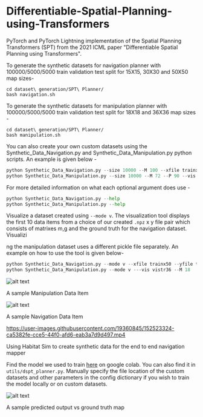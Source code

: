 # Differentiable-Spatial-Planning-using-Transformers
PyTorch and PyTorch Lightning implementation of the Spatial Planning Transformers (SPT) from the 2021 ICML paper "Differentiable Spatial Planning using Transformers". 

To generate the synthetic datasets for navigation planner with 100000/5000/5000 train validation test split for 15X15, 30X30 and 50X50 map sizes- 
```
cd dataset\ generation/SPT\ Planner/
bash navigation.sh
```
To generate the synthetic datasets for manipulation planner with 100000/5000/5000 train validation test split for 18X18 and 36X36 map sizes - 

```
cd dataset\ generation/SPT\ Planner/
bash manipulation.sh
```
You can also create your own custom datasets using the Synthetic_Data_Navigation.py and Synthetic_Data_Manipulation.py python scripts. An example is given below -
```py
python Synthetic_Data_Navigation.py --size 10000 --M 100 --xfile trainx100 --yfile trainy100 --mode c --nthread 80
python Synthetic_Data_Manipulation.py --size 10000 --M 72 --P 90 --vis vistr72 --xfile trainx72 --yfile trainy72 --mode c --nthread 70
```
For more detailed information on what each optional argument does use - 
```py
python Synthetic_Data_Navigation.py --help
python Synthetic_Data_Manipulation.py --help 
```
Visualize a dataset created using ```--mode v```. The visualization tool displays the first 10 data items from a choice of our created ```.npz``` x y file pair which consists of matrixes m,g and the ground truth for the navigation dataset. Visualizi

ng the manipulation dataset uses a different pickle file separately. An example on how to use the tool is given below- 
```py 
python Synthetic_Data_Navigation.py --mode v --xfile trainx50 --yfile trainy50 --M 50
python Synthetic_Data_Manipulation.py --mode v ---vis vistr36 --M 18
```
![alt text](https://github.com/sirmisscriesalot/Differentiable-Spatial-Planning-using-Transformers/blob/main/dataset%20generation/SPT%20Planner/manipulation_test_data.png?raw=true ) 

A sample Manipulation Data Item

![alt text](https://github.com/sirmisscriesalot/Differentiable-Spatial-Planning-using-Transformers/blob/main/dataset%20generation/SPT%20Planner/navigation_test_data.png?raw=true )

A sample Navigation Data Item



https://user-images.githubusercontent.com/19360845/152523324-ca5382fe-cce5-44f0-afd6-eab3a7d9d497.mp4



Using Habitat Sim to create synthetic data for the end to end navigation mapper

Find the model we used to train [here](https://colab.research.google.com/drive/1n_e0a452BACcg5p2TeJwSRpFd0aKLUK6) on google colab. You can also find it in ```utils/dspt_planner.py```. Manually specify the file location of the custom datasets and other parameters in the config dictionary if you wish to train the model locally or on custom datasets. 

![alt text](https://github.com/sirmisscriesalot/Differentiable-Spatial-Planning-using-Transformers/blob/main/utils/predicted_output.jpg)

A sample predicted output vs ground truth map
